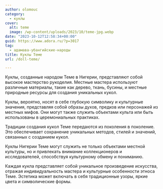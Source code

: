 ```yaml
---
author: olomouc
category:
  - куклы
cover:
  alt: teme
  image: /wp-content/uploads/2023/10/teme-jpg.webp
date: "2023-10-12T12:58:34+00:00"
guid: https://www.adora.ru/?p=3017
tag:
  - адамава-убангийские-народы
title: Куклы Теме
url: /doll-teme/

---
```

Куклы, созданные народом Теме в Нигерии, представляют собой высокое мастерство рукоделия. Местные мастера используют различные материалы, такие как дерево, ткань, бусины, и местные природные ресурсы для создания уникальных кукол.

Куклы, вероятно, носят в себе глубокую символику и культурные значения, представляя собой образы духов, предков или персонажей из местных мифов. Они могут также служить объектами культа или быть использованы в церемониальных практиках.

Традиции создания кукол Теме передаются из поколения в поколение. Это обеспечивает сохранение уникальных методов, стилей и значений, связанных с созданием кукол.

Куклы Нигерии Теме могут служить не только объектами местной культуры, но и привлекать внимание коллекционеров и исследователей, способствуя культурному обмену и пониманию.

Каждая кукла представляет собой уникальное произведение искусства, отражая индивидуальность мастера и культурные особенности этноса Теме. Эстетика может включать в себя традиционные узоры, яркие цвета и символические формы.
